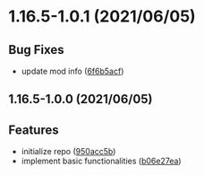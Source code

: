 <a name="1.16.5-1.0.1"></a>
# 1.16.5-1.0.1 (2021/06/05)


## Bug Fixes

* update mod info ([6f6b5acf](https://github.com/Samarium150/StructuresCompass/commits/6f6b5acf))
<a name="1.0.0"></a>
## 1.16.5-1.0.0 (2021/06/05)


## Features

* initialize repo ([950acc5b](https://github.com/Samarium150/StructuresCompass/commits/950acc5b))
* implement basic functionalities ([b06e27ea](https://github.com/Samarium150/StructuresCompass/commits/b06e27ea))
